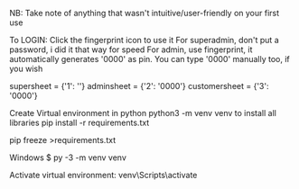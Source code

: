 
NB: Take note of anything that wasn't intuitive/user-friendly on your first use

To LOGIN: 
Click the fingerprint icon to use it
For superadmin, don't put a password, i did it that way for speed
For admin, use fingerprint, it automatically generates '0000' as pin. You can type '0000' manually too, if you wish

supersheet = {'1': ''}
adminsheet = {'2': '0000'}
customersheet = {'3': '0000'}

Create Virtual environment in python
python3 -m venv venv
to install all libraries
pip install -r requirements.txt 

pip freeze >requirements.txt

Windows
$ py -3 -m venv venv

Activate virtual environment:
venv\Scripts\activate

